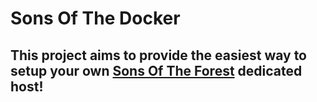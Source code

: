 # Sons Of The Docker

## This project aims to provide the easiest way to setup your own [Sons Of The Forest]() dedicated host!


